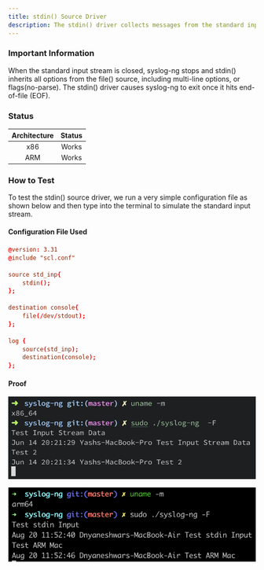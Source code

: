 ```yaml
---
title: stdin() Source Driver
description: The stdin() driver collects messages from the standard input stream.
---
```


### Important Information

When the standard input stream is closed, syslog-ng stops and stdin() inherits all options from the file() source, including multi-line options, or flags(no-parse). The stdin() driver causes syslog-ng to exit once it hits end-of-file (EOF).

### Status

| Architecture | Status |
| :----------: | :----: |
|      x86     |  Works |
|      ARM     |  Works |

### How to Test

To test the stdin() source driver, we run a very simple configuration file as shown below and then type into the terminal to simulate the standard input stream.&#x20;

#### Configuration File Used

```conf
@version: 3.31
@include "scl.conf"

source std_inp{
    stdin();
};

destination console{
    file(/dev/stdout);
};

log {
    source(std_inp);
    destination(console);
};
```

#### Proof

![stdin() input tested on macOS (x86) ](</assets/images/Screenshot 2021-06-14 at 8.21.42 PM.png>)

![stdin() input tested on macOS (ARM) ](</assets/images/Screen Shot 2021-08-20 at 11.52.54 AM.png>)

